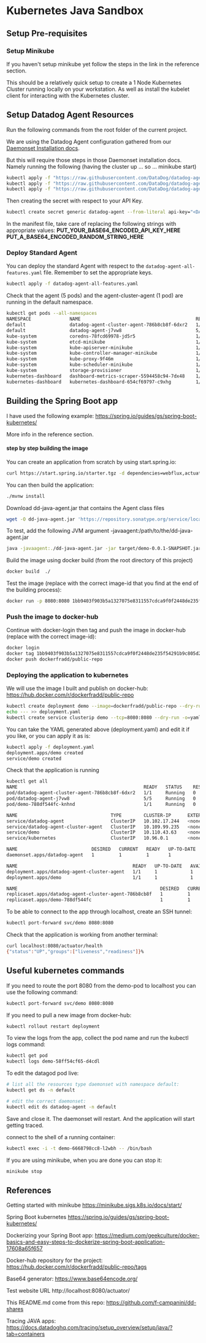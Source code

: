 # Kubernetes Java Sandbox

## Setup Pre-requisites

### Setup Minikube
If you haven't setup minikube yet follow the steps in the link in the reference section.

This should be a relatively quick setup to create a 1 Node Kubernetes Cluster running locally on your workstation. As well as install the kubelet client for interacting with the Kubernetes cluster.

## Setup Datadog Agent Resources
Run the following commands from the root folder of the current project.

We are using the Datadog Agent configuration gathered from our [Daemonset Installation docs](https://docs.datadoghq.com/agent/kubernetes/?tab=daemonset#installation). 


But this will require those steps in those Daemonset installation docs. Namely running the following (having the cluster up ... so ... minikube start)

```bash
kubectl apply -f "https://raw.githubusercontent.com/DataDog/datadog-agent/master/Dockerfiles/manifests/rbac/clusterrole.yaml"
kubectl apply -f "https://raw.githubusercontent.com/DataDog/datadog-agent/master/Dockerfiles/manifests/rbac/serviceaccount.yaml"
kubectl apply -f "https://raw.githubusercontent.com/DataDog/datadog-agent/master/Dockerfiles/manifests/rbac/clusterrolebinding.yaml"
```

Then creating the secret with respect to your API Key.
```bash
kubectl create secret generic datadog-agent --from-literal api-key="<DATADOG_API_KEY>" --namespace="default"
```

In the manifest file, take care of replacing the following strings with appropriate values:
**PUT_YOUR_BASE64_ENCODED_API_KEY_HERE**
**PUT_A_BASE64_ENCODED_RANDOM_STRING_HERE**

### Deploy Standard Agent
You can deploy the standard Agent with respect to the `datadog-agent-all-features.yaml` file. Remember to set the appropriate keys.

```bash
kubectl apply -f datadog-agent-all-features.yaml 
```

Check that the agent (5 pods) and the agent-cluster-agent (1 pod) are running in the default namespace.

```bash
kubectl get pods --all-namespaces               
NAMESPACE              NAME                                          READY   STATUS    RESTARTS   AGE
default                datadog-agent-cluster-agent-786b8cb8f-6dxr2   1/1     Running   0          23m
default                datadog-agent-j7vw8                           5/5     Running   0          23m
kube-system            coredns-78fcd69978-jd5r5                      1/1     Running   0          47d
kube-system            etcd-minikube                                 1/1     Running   0          47d
kube-system            kube-apiserver-minikube                       1/1     Running   0          47d
kube-system            kube-controller-manager-minikube              1/1     Running   0          47d
kube-system            kube-proxy-9f46m                              1/1     Running   0          47d
kube-system            kube-scheduler-minikube                       1/1     Running   0          47d
kube-system            storage-provisioner                           1/1     Running   0          47d
kubernetes-dashboard   dashboard-metrics-scraper-5594458c94-7dx48    1/1     Running   0          6h38m
kubernetes-dashboard   kubernetes-dashboard-654cf69797-c9xhg         1/1     Running   0          6h38m
```

## Building the Spring Boot app
I have used the following example:
https://spring.io/guides/gs/spring-boot-kubernetes/

More info in the reference section.

#### step by step building the image
You can create an application from scratch by using start.spring.io:
```bash
curl https://start.spring.io/starter.tgz -d dependencies=webflux,actuator | tar -xzvf -
```

You can then build the application:
```bash
./mvnw install
```

Download dd-java-agent.jar that contains the Agent class files
```bash
wget -O dd-java-agent.jar 'https://repository.sonatype.org/service/local/artifact/maven/redirect?r=central-proxy&g=com.datadoghq&a=dd-java-agent&v=LATEST'
```

To test, add the following JVM argument -javaagent:/path/to/the/dd-java-agent.jar
```bash
java -javaagent:./dd-java-agent.jar -jar target/demo-0.0.1-SNAPSHOT.jar
```

Build the image using docker build (from the root directory of this project)
```bash
docker build  ./
```

Test the image (replace with the correct image-id that you find at the end of the building process):
```bash
docker run -p 8080:8080 1bb9403f903b5a1327075e8311557cdca9f0f2448de235f54291b9c805d2a3b2
```

### Push the image to docker-hub
Continue with docker-login then tag and push the image in docker-hub (replace with the correct image-id):
```bash
docker login
docker tag 1bb9403f903b5a1327075e8311557cdca9f0f2448de235f54291b9c805d2a3b2 dockerfradd/public-repo
docker push dockerfradd/public-repo
```

### Deploying the application to kubernetes
We will use the image I built and publish on docker-hub:
https://hub.docker.com/r/dockerfradd/public-repo


```bash
kubectl create deployment demo --image=dockerfradd/public-repo --dry-run -o=yaml > deployment.yaml
echo --- >> deployment.yaml
kubectl create service clusterip demo --tcp=8080:8080 --dry-run -o=yaml >> deployment.yaml
```

You can take the YAML generated above (deployment.yaml) and edit it if you like, or you can apply it as is:

```bash
kubectl apply -f deployment.yaml
deployment.apps/demo created
service/demo created
```

Check that the application is running
```bash
kubectl get all
NAME                                              READY   STATUS    RESTARTS   AGE
pod/datadog-agent-cluster-agent-786b8cb8f-6dxr2   1/1     Running   0          74m
pod/datadog-agent-j7vw8                           5/5     Running   0          74m
pod/demo-788df544fc-knhnd                         1/1     Running   0          22s

NAME                                  TYPE        CLUSTER-IP      EXTERNAL-IP   PORT(S)             AGE
service/datadog-agent                 ClusterIP   10.102.17.244   <none>        8125/UDP,8126/TCP   74m
service/datadog-agent-cluster-agent   ClusterIP   10.109.99.235   <none>        5005/TCP            74m
service/demo                          ClusterIP   10.110.43.63    <none>        8080/TCP            22s
service/kubernetes                    ClusterIP   10.96.0.1       <none>        443/TCP             47d

NAME                           DESIRED   CURRENT   READY   UP-TO-DATE   AVAILABLE   NODE SELECTOR            AGE
daemonset.apps/datadog-agent   1         1         1       1            1           kubernetes.io/os=linux   74m

NAME                                          READY   UP-TO-DATE   AVAILABLE   AGE
deployment.apps/datadog-agent-cluster-agent   1/1     1            1           74m
deployment.apps/demo                          1/1     1            1           22s

NAME                                                    DESIRED   CURRENT   READY   AGE
replicaset.apps/datadog-agent-cluster-agent-786b8cb8f   1         1         1       74m
replicaset.apps/demo-788df544fc                         1         1         1       22s
```

To be able to connect to the app through localhost, create an SSH tunnel:
```bash
kubectl port-forward svc/demo 8080:8080
```

Check that the application is working from another terminal:
```bash
curl localhost:8080/actuator/health
{"status":"UP","groups":["liveness","readiness"]}%       
```

## Useful kubernetes commands

If you need to route the port 8080 from the demo-pod to localhost you can use the following command:
```bash
kubectl port-forward svc/demo 8080:8080
```

If you need to pull a new image from docker-hub:
```bash
kubectl rollout restart deployment
```

To view the logs from the app, collect the pod name and run the kubectl logs command:
```bash
kubectl get pod
kubectl logs demo-58ff54cf65-d4cdl
```

To edit the datagod pod live:
```bash
# list all the resources type daemonset with namespace default:
kubectl get ds -n default

# edit the correct daemonset:
kubectl edit ds datadog-agent -n default
```
Save and close it. The daemonset will restart. And the application will start getting traced.

connect to the shell of a running container:
```bash
kubectl exec -i -t demo-6668798cc8-l2wbh -- /bin/bash
```

If you are using minikube, when you are done you can stop it:
```bash
minikube stop
```

## References

Getting started with minikube
https://minikube.sigs.k8s.io/docs/start/

Spring Boot kubernetes
https://spring.io/guides/gs/spring-boot-kubernetes/

Dockerizing your Spring Boot app:
https://medium.com/geekculture/docker-basics-and-easy-steps-to-dockerize-spring-boot-application-17608a65f657

Docker-hub repository for the project:
https://hub.docker.com/r/dockerfradd/public-repo/tags

Base64 generator:
https://www.base64encode.org/

Test website URL
http://localhost:8080/actuator/

This README.md come from this repo:
https://github.com/f-campanini/dd-shares

Tracing JAVA apps:
https://docs.datadoghq.com/tracing/setup_overview/setup/java/?tab=containers
